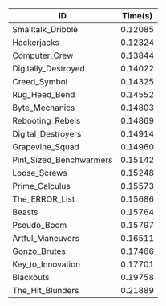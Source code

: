 |ID|Time(s)|
|-|-|
|Smalltalk_Dribble|0.12085|
|Hackerjacks|0.12324|
|Computer_Crew|0.13844|
|Digitally_Destroyed|0.14022|
|Creed_Symbol|0.14325|
|Rug_Heed_Bend|0.14552|
|Byte_Mechanics|0.14803|
|Rebooting_Rebels|0.14869|
|Digital_Destroyers|0.14914|
|Grapevine_Squad|0.14960|
|Pint_Sized_Benchwarmers|0.15142|
|Loose_Screws|0.15248|
|Prime_Calculus|0.15573|
|The_ERROR_List|0.15686|
|Beasts|0.15764|
|Pseudo_Boom|0.15797|
|Artful_Maneuvers|0.16511|
|Gonzo_Brutes|0.17466|
|Key_to_Innovation|0.17701|
|Blackouts|0.19758|
|The_Hit_Blunders|0.21889|

